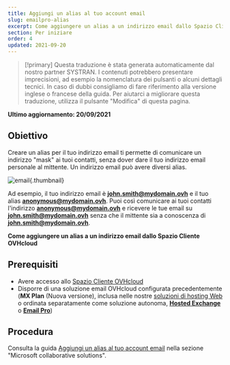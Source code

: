 ```yaml
---
title: Aggiungi un alias al tuo account email
slug: emailpro-alias
excerpt: Come aggiungere un alias a un indirizzo email dallo Spazio Cliente OVHcloud
section: Per iniziare
order: 4
updated: 2021-09-20
---
```


> [!primary]
> Questa traduzione è stata generata automaticamente dal nostro partner SYSTRAN. I contenuti potrebbero presentare imprecisioni, ad esempio la nomenclatura dei pulsanti o alcuni dettagli tecnici. In caso di dubbi consigliamo di fare riferimento alla versione inglese o francese della guida. Per aiutarci a migliorare questa traduzione, utilizza il pulsante "Modifica" di questa pagina.
>

**Ultimo aggiornamento: 20/09/2021**

## Obiettivo

Creare un alias per il tuo indirizzo email ti permette di comunicare un indirizzo "mask" ai tuoi contatti, senza dover dare il tuo indirizzo email personale al mittente. Un indirizzo email può avere diversi alias.

![email](images/email-alias01.png){.thumbnail}

Ad esempio, il tuo indirizzo email è **john.smith@mydomain.ovh** e il tuo alias **anonymous@mydomain.ovh**. Puoi così comunicare ai tuoi contatti l'indirizzo **anonymous@mydomain.ovh** e ricevere le tue email su **john.smith@mydomain.ovh** senza che il mittente sia a conoscenza di **john.smith@mydomain.ovh**.

**Come aggiungere un alias a un indirizzo email dallo Spazio Cliente OVHcloud**

## Prerequisiti

- Avere accesso allo [Spazio Cliente OVHcloud](https://www.ovh.com/auth/?action=gotomanager&from=https://www.ovh.it/&ovhSubsidiary=it)
- Disporre di una soluzione email OVHcloud configurata precedentemente (**MX Plan** (Nuova versione), inclusa nelle nostre [soluzioni di hosting Web](https://www.ovhcloud.com/it/web-hosting/) o ordinata separatamente come soluzione autonoma, [**Hosted Exchange**](https://www.ovhcloud.com/it/emails/hosted-exchange/) o [**Email Pro**](https://www.ovhcloud.com/it/emails/email-pro/))

## Procedura

Consulta la guida [Aggiungi un alias al tuo account email](https://docs.ovh.com/it/microsoft-collaborative-solutions/email-alias/) nella sezione "Microsoft collaborative solutions".